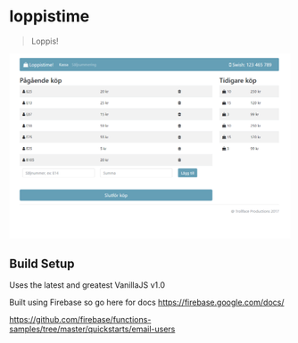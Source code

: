 # loppistime

> Loppis!

![Example](https://github.com/hrosenhorn/loppistime/blob/master/mockups/landing.PNG?raw=true)

## Build Setup

Uses the latest and greatest VanillaJS v1.0

Built using Firebase so go here for docs https://firebase.google.com/docs/


https://github.com/firebase/functions-samples/tree/master/quickstarts/email-users